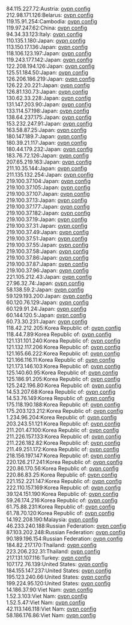 84.115.227.72:Austria: [ovpn config](vpn/84_115_227_72.ovpn)  
212.98.171.126:Belarus: [ovpn config](vpn/212_98_171_126.ovpn)  
119.15.91.254:Cambodia: [ovpn config](vpn/119_15_91_254.ovpn)  
119.97.247.62:China: [ovpn config](vpn/119_97_247_62.ovpn)  
94.34.33.123:Italy: [ovpn config](vpn/94_34_33_123.ovpn)  
110.135.1.180:Japan: [ovpn config](vpn/110_135_1_180.ovpn)  
113.150.17.136:Japan: [ovpn config](vpn/113_150_17_136.ovpn)  
118.106.123.197:Japan: [ovpn config](vpn/118_106_123_197.ovpn)  
119.243.177.142:Japan: [ovpn config](vpn/119_243_177_142.ovpn)  
122.208.194.126:Japan: [ovpn config](vpn/122_208_194_126.ovpn)  
125.51.184.50:Japan: [ovpn config](vpn/125_51_184_50.ovpn)  
126.206.186.219:Japan: [ovpn config](vpn/126_206_186_219.ovpn)  
126.22.20.221:Japan: [ovpn config](vpn/126_22_20_221.ovpn)  
126.81.130.73:Japan: [ovpn config](vpn/126_81_130_73.ovpn)  
130.62.33.228:Japan: [ovpn config](vpn/130_62_33_228.ovpn)  
131.147.203.90:Japan: [ovpn config](vpn/131_147_203_90.ovpn)  
133.114.57.198:Japan: [ovpn config](vpn/133_114_57_198.ovpn)  
138.64.237.175:Japan: [ovpn config](vpn/138_64_237_175.ovpn)  
153.232.247.91:Japan: [ovpn config](vpn/153_232_247_91.ovpn)  
163.58.87.25:Japan: [ovpn config](vpn/163_58_87_25.ovpn)  
180.147.189.7:Japan: [ovpn config](vpn/180_147_189_7.ovpn)  
180.39.21.117:Japan: [ovpn config](vpn/180_39_21_117.ovpn)  
180.44.179.232:Japan: [ovpn config](vpn/180_44_179_232.ovpn)  
183.76.72.126:Japan: [ovpn config](vpn/183_76_72_126.ovpn)  
207.65.219.163:Japan: [ovpn config](vpn/207_65_219_163.ovpn)  
211.10.35.144:Japan: [ovpn config](vpn/211_10_35_144.ovpn)  
211.135.132.254:Japan: [ovpn config](vpn/211_135_132_254.ovpn)  
219.100.37.104:Japan: [ovpn config](vpn/219_100_37_104.ovpn)  
219.100.37.105:Japan: [ovpn config](vpn/219_100_37_105.ovpn)  
219.100.37.107:Japan: [ovpn config](vpn/219_100_37_107.ovpn)  
219.100.37.13:Japan: [ovpn config](vpn/219_100_37_13.ovpn)  
219.100.37.177:Japan: [ovpn config](vpn/219_100_37_177.ovpn)  
219.100.37.182:Japan: [ovpn config](vpn/219_100_37_182.ovpn)  
219.100.37.19:Japan: [ovpn config](vpn/219_100_37_19.ovpn)  
219.100.37.31:Japan: [ovpn config](vpn/219_100_37_31.ovpn)  
219.100.37.49:Japan: [ovpn config](vpn/219_100_37_49.ovpn)  
219.100.37.51:Japan: [ovpn config](vpn/219_100_37_51.ovpn)  
219.100.37.55:Japan: [ovpn config](vpn/219_100_37_55.ovpn)  
219.100.37.58:Japan: [ovpn config](vpn/219_100_37_58.ovpn)  
219.100.37.86:Japan: [ovpn config](vpn/219_100_37_86.ovpn)  
219.100.37.87:Japan: [ovpn config](vpn/219_100_37_87.ovpn)  
219.100.37.96:Japan: [ovpn config](vpn/219_100_37_96.ovpn)  
221.105.212.43:Japan: [ovpn config](vpn/221_105_212_43.ovpn)  
27.96.32.74:Japan: [ovpn config](vpn/27_96_32_74.ovpn)  
58.138.59.2:Japan: [ovpn config](vpn/58_138_59_2.ovpn)  
59.129.193.200:Japan: [ovpn config](vpn/59_129_193_200.ovpn)  
60.120.76.129:Japan: [ovpn config](vpn/60_120_76_129.ovpn)  
60.129.91.24:Japan: [ovpn config](vpn/60_129_91_24.ovpn)  
60.144.120.5:Japan: [ovpn config](vpn/60_144_120_5.ovpn)  
60.73.30.231:Japan: [ovpn config](vpn/60_73_30_231.ovpn)  
118.42.212.205:Korea Republic of: [ovpn config](vpn/118_42_212_205.ovpn)  
118.44.7.89:Korea Republic of: [ovpn config](vpn/118_44_7_89.ovpn)  
121.131.101.240:Korea Republic of: [ovpn config](vpn/121_131_101_240.ovpn)  
121.132.117.206:Korea Republic of: [ovpn config](vpn/121_132_117_206.ovpn)  
121.165.66.222:Korea Republic of: [ovpn config](vpn/121_165_66_222.ovpn)  
121.166.116.11:Korea Republic of: [ovpn config](vpn/121_166_116_11.ovpn)  
121.173.146.103:Korea Republic of: [ovpn config](vpn/121_173_146_103.ovpn)  
125.140.60.95:Korea Republic of: [ovpn config](vpn/125_140_60_95.ovpn)  
125.186.91.205:Korea Republic of: [ovpn config](vpn/125_186_91_205.ovpn)  
125.242.196.80:Korea Republic of: [ovpn config](vpn/125_242_196_80.ovpn)  
14.53.207.68:Korea Republic of: [ovpn config](vpn/14_53_207_68.ovpn)  
14.53.76.149:Korea Republic of: [ovpn config](vpn/14_53_76_149.ovpn)  
175.118.190.188:Korea Republic of: [ovpn config](vpn/175_118_190_188.ovpn)  
175.203.123.212:Korea Republic of: [ovpn config](vpn/175_203_123_212.ovpn)  
1.234.96.204:Korea Republic of: [ovpn config](vpn/1_234_96_204.ovpn)  
203.243.51.121:Korea Republic of: [ovpn config](vpn/203_243_51_121.ovpn)  
211.201.47.100:Korea Republic of: [ovpn config](vpn/211_201_47_100.ovpn)  
211.226.157.133:Korea Republic of: [ovpn config](vpn/211_226_157_133.ovpn)  
211.226.182.82:Korea Republic of: [ovpn config](vpn/211_226_182_82.ovpn)  
211.49.251.172:Korea Republic of: [ovpn config](vpn/211_49_251_172.ovpn)  
218.156.197.147:Korea Republic of: [ovpn config](vpn/218_156_197_147.ovpn)  
220.126.217.241:Korea Republic of: [ovpn config](vpn/220_126_217_241.ovpn)  
220.86.170.56:Korea Republic of: [ovpn config](vpn/220_86_170_56.ovpn)  
220.86.83.25:Korea Republic of: [ovpn config](vpn/220_86_83_25.ovpn)  
221.152.221.147:Korea Republic of: [ovpn config](vpn/221_152_221_147.ovpn)  
222.110.157.169:Korea Republic of: [ovpn config](vpn/222_110_157_169.ovpn)  
39.124.151.190:Korea Republic of: [ovpn config](vpn/39_124_151_190.ovpn)  
59.26.174.216:Korea Republic of: [ovpn config](vpn/59_26_174_216.ovpn)  
61.75.88.231:Korea Republic of: [ovpn config](vpn/61_75_88_231.ovpn)  
61.78.70.120:Korea Republic of: [ovpn config](vpn/61_78_70_120.ovpn)  
14.192.208.190:Malaysia: [ovpn config](vpn/14_192_208_190.ovpn)  
46.233.240.188:Russian Federation: [ovpn config](vpn/46_233_240_188.ovpn)  
87.103.202.248:Russian Federation: [ovpn config](vpn/87_103_202_248.ovpn)  
90.189.196.154:Russian Federation: [ovpn config](vpn/90_189_196_154.ovpn)  
184.82.217.170:Thailand: [ovpn config](vpn/184_82_217_170.ovpn)  
223.206.232.31:Thailand: [ovpn config](vpn/223_206_232_31.ovpn)  
217.131.107.116:Turkey: [ovpn config](vpn/217_131_107_116.ovpn)  
107.172.76.139:United States: [ovpn config](vpn/107_172_76_139.ovpn)  
184.155.147.237:United States: [ovpn config](vpn/184_155_147_237.ovpn)  
195.123.240.66:United States: [ovpn config](vpn/195_123_240_66.ovpn)  
199.224.95.120:United States: [ovpn config](vpn/199_224_95_120.ovpn)  
14.186.37.90:Viet Nam: [ovpn config](vpn/14_186_37_90.ovpn)  
1.52.3.103:Viet Nam: [ovpn config](vpn/1_52_3_103.ovpn)  
1.52.5.47:Viet Nam: [ovpn config](vpn/1_52_5_47.ovpn)  
42.113.146.118:Viet Nam: [ovpn config](vpn/42_113_146_118.ovpn)  
58.186.176.86:Viet Nam: [ovpn config](vpn/58_186_176_86.ovpn)  
